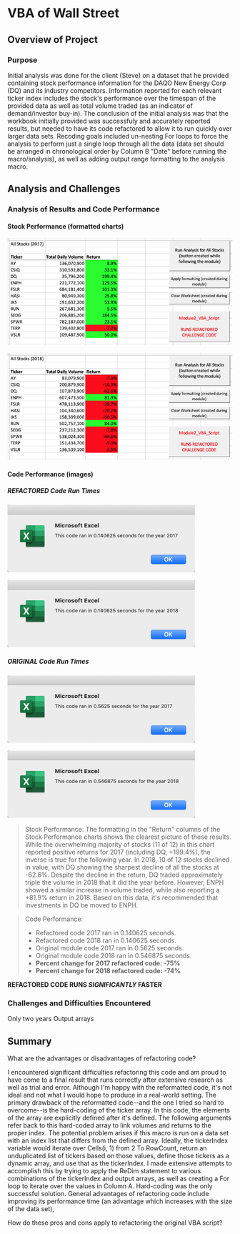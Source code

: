 # VBA of Wall Street

## Overview of Project

### Purpose

Initial analysis was done for the client (Steve) on a dataset that he provided containing stock performance information for the DAQO New Energy Corp (DQ) and its industry competitors.  Information reported for each relevant ticker index includes the stock's performance over the timespan of the provided data as well as total volume traded (as an indicator of demand/investor buy-in).  The conclusion of the initial analysis was that the workbook initially provided was successfuly and accurately reported results, but needed to have its code refactored to allow it to run quickly over larger data sets.  Recoding goals included un-nesting For loops to force the analysis to perform just a single loop through all the data (data set should be arranged in chronological order by Column B "Date" before running the macro/analysis), as well as adding output range formatting to the analysis macro.

## Analysis and Challenges

### Analysis of Results and Code Performance

#### Stock Performance (formatted charts)

![Stock Performance 2017](https://github.com/crkaide/stock-analysis/blob/main/Results_2017.png?raw=true)

![Stock Performance 2018](https://github.com/crkaide/stock-analysis/blob/main/Results_2018.png?raw=true)

#### Code Performance (images)

##### **_REFACTORED_ Code Run Times**

![Refactored Code Run Time 2017: VBA_Challenge_2017.png](https://github.com/crkaide/stock-analysis/blob/main/Resources/VBA_Challenge_2017.png?raw=true)

![Refactored Code Run Time 2018: VBA_Challenge_2018.png](https://github.com/crkaide/stock-analysis/blob/main/Resources/VBA_Challenge_2018.png?raw=true)

##### **_ORIGINAL_ Code Run Times**

![Module code (original) run time, 2017, REFERENCE ONLY](https://github.com/crkaide/stock-analysis/blob/main/module%20run%20time_2017%20(reference%20only).png?raw=true)

![Module code (original) run time, 2018, REFERENCE ONLY](https://github.com/crkaide/stock-analysis/blob/main/module%20run%20time_2018%20(reference%20only).png?raw=true)

> Stock Performance:  The formatting in the "Return" columns of the Stock Performance charts shows the clearest picture of these results.  While the overwhelming majority of stocks (11 of 12) in this chart reported positive returns for 2017 (including DQ, +199.4%), the inverse is true for the following year.  In 2018, 10 of 12 stocks declined in value, with DQ showing the sharpest decline of all the stocks at -62.6%.  Despite the decline in the return, DQ traded approximately triple the volume in 2018 that it did the year before.  However, ENPH showed a similar increase in volume traded, while also reporting a +81.9% return in 2018.  Based on this data, it's recommended that investments in DQ be moved to ENPH. 

> Code Performance:
> * Refactored code 2017 ran in 0.140625 seconds.
> * Refactored code 2018 ran in 0.140625 seconds.
> * Original module code 2017 ran in 0.5625 seconds.
> * Original module code 2018 ran in 0.546875 seconds.
> * **Percent change for 2017 refactored code:  -75%**
> * **Percent change for 2018 refactored code:  -74%**

**REFACTORED CODE RUNS _SIGNIFICANTLY_ FASTER**


### Challenges and Difficulties Encountered

Only two years
Output arrays







## Summary

What are the advantages or disadvantages of refactoring code?

I encountered significant difficulties refactoring this code and am proud to have come to a final result that runs correctly after extensive research as well as trial and error.  Although I'm happy with the reformatted code, it's not ideal and not what I would hope to produce in a real-world setting.  The primary drawback of the reformatted code--and the one I tried so hard to overcome--is the hard-coding of the ticker array.  In this code, the elements of the array are explicitly defined after it's defined.  The following arguments refer back to this hard-coded array to link volumes and returns to the proper index.  The potential problem arises if this macro is run on a data set with an index list that differs from the defined array.  Ideally, the tickerIndex variable would iterate over Cells(i, 1) from 2 To RowCount, return an unduplicated list of tickers based on those values, define those tickers as a dynamic array, and use that as the tickerIndex.  I made extensive attempts to accomplish this by trying to apply the ReDim statement to various combinations of the tickerIndex and output arrays, as well as creating a For loop to iterate over the values in Column A.  Hard-coding was the only successful solution.  General advantages of refactoring code include improving its performance time (an advantage which increases with the size of the data set), 


How do these pros and cons apply to refactoring the original VBA script?
